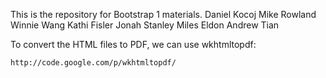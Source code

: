 This is the repository for Bootstrap 1 materials.
Daniel Kocoj
Mike Rowland
Winnie Wang
Kathi Fisler
Jonah Stanley
Miles Eldon
Andrew Tian




To convert the HTML files to PDF, we can use wkhtmltopdf:

    http://code.google.com/p/wkhtmltopdf/


